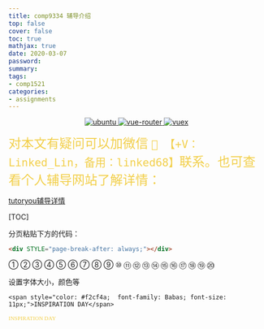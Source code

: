 ```yaml
---
title: comp9334 辅导介绍
top: false
cover: false
toc: true
mathjax: true
date: 2020-03-07
password:
summary:
tags:
- comp1521
categories:
- assignments
---
```



<p align="center">
  <a href="https://github.com/vuejs/vue">
    <img src="https://img.shields.io/badge/专业-辅导-brightgreen.svg" alt="ubuntu">
  </a>
  <a href="https://github.com/vuejs/vue-router">
    <img src="https://img.shields.io/badge/A+不是梦-留学生的福音-brightred.svg" alt="vue-router">
  </a>
  <a href="https://github.com/vuejs/vuex">
    <img src="https://img.shields.io/badge/加微信搜ID-Tutor下划线0914-brightgreen.svg" alt="vuex">
  </a>
</p>  


<span style="color: #f2cf4a;  font-family: Babas; font-size: 25px;">对本文有疑问可以加微信 `📩 【+V：Linked_Lin，备用：linked68】`联系。也可查看个人辅导网站了解详情：</span>

[tutoryou辅导详情](https://tutoryou.github.io/)



[TOC]







分页粘贴下方的代码：

```html
<div STYLE="page-break-after: always;"></div>
```


① ② ③ ④ ⑤ ⑥ ⑦ ⑧ ⑨ ⑩
⑪ ⑫ ⑬ ⑭ ⑮ ⑯ ⑰ ⑱ ⑲ ⑳



设置字体大小，颜色等

```
<span style="color: #f2cf4a;  font-family: Babas; font-size: 11px;">INSPIRATION DAY</span>
```

<span style="color: #f2cf4a;  font-family: Babas; font-size: 11px;">INSPIRATION DAY</span>



